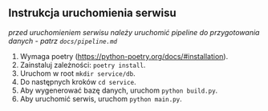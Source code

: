## Instrukcja uruchomienia serwisu
_przed uruchomieniem serwisu należy uruchomić pipeline do przygotowania danych - patrz `docs/pipeline.md`_
1. Wymaga poetry (https://python-poetry.org/docs/#installation).
2. Zainstaluj zależności: `poetry install`.
3. Uruchom w root `mkdir service/db`.
4. Do następnych kroków `cd service`.
5. Aby wygenerować bazę danych, uruchom `python build.py`.
6. Aby uruchomić serwis, uruchom `python main.py`.